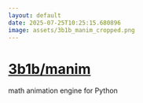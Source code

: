 ```yaml
---
layout: default
date: 2025-07-25T10:25:15.680896
image: assets/3b1b_manim_cropped.png
---
```


# [3b1b/manim](https://github.com/3b1b/manim)

math animation engine for Python
